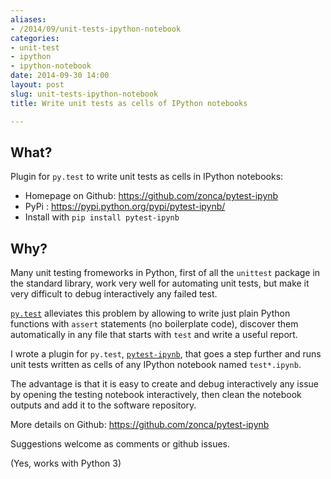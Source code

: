 ```yaml
---
aliases:
- /2014/09/unit-tests-ipython-notebook
categories:
- unit-test
- ipython
- ipython-notebook
date: 2014-09-30 14:00
layout: post
slug: unit-tests-ipython-notebook
title: Write unit tests as cells of IPython notebooks

---
```


## What?

Plugin for `py.test` to write unit tests as cells in IPython notebooks:

* Homepage on Github: <https://github.com/zonca/pytest-ipynb>
* PyPi : <https://pypi.python.org/pypi/pytest-ipynb/>
* Install with `pip install pytest-ipynb`

## Why?

Many unit testing fromeworks in Python, first of all the `unittest` package in the standard library, work very well for automating unit tests, but make it very difficult to debug interactively any failed test.

[`py.test`](http://pytest.org) alleviates this problem by allowing to write just plain Python functions with `assert` statements (no boilerplate code), discover them automatically in any file that starts with `test` and write a useful report.

I wrote a plugin for `py.test`, [`pytest-ipynb`](https://pypi.python.org/pypi/pytest-ipynb), that goes a step further and runs unit tests written as cells of any IPython notebook named `test*.ipynb`.

The advantage is that it is easy to create and debug interactively any issue by opening the testing notebook interactively, then clean the notebook outputs and add it to the software repository.

More details on Github: <https://github.com/zonca/pytest-ipynb>

Suggestions welcome as comments or github issues.

(Yes, works with Python 3)
